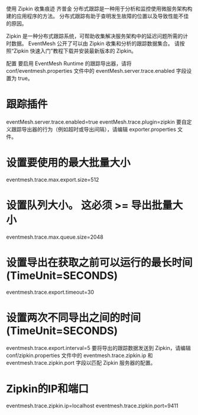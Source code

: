 使用 Zipkin 收集痕迹
齐普金
分布式跟踪是一种用于分析和监控使用微服务架构构建的应用程序的方法。 分布式跟踪有助于查明发生故障的位置以及导致性能不佳的原因。

Zipkin 是一种分布式跟踪系统，可帮助收集解决服务架构中的延迟问题所需的计时数据。 EventMesh 公开了可以由 Zipkin 收集和分析的跟踪数据集合。 请按照“Zipkin 快速入门”教程下载并安装最新版本的 Zipkin。

配置
要启用 EventMesh Runtime 的跟踪导出器，请将 conf/eventmesh.properties 文件中的 eventMesh.server.trace.enabled 字段设置为 true。

# 跟踪插件
eventMesh.server.trace.enabled=true
eventMesh.trace.plugin=zipkin
要自定义跟踪导出器的行为（例如超时或导出间隔），请编辑 exporter.properties 文件。

# 设置要使用的最大批量大小
eventmesh.trace.max.export.size=512
# 设置队列大小。 这必须 >= 导出批量大小
eventmesh.trace.max.queue.size=2048
# 设置导出在获取之前可以运行的最长时间(TimeUnit=SECONDS)
eventmesh.trace.export.timeout=30
# 设置两次不同导出之间的时间 (TimeUnit=SECONDS)
eventmesh.trace.export.interval=5
要将导出的跟踪数据发送到 Zipkin，请编辑 conf/zipkin.properties 文件中的 eventmesh.trace.zipkin.ip 和 eventmesh.trace.zipkin.port 字段以匹配 Zipkin 服务器的配置。

# Zipkin的IP和端口
eventmesh.trace.zipkin.ip=localhost
eventmesh.trace.zipkin.port=9411
